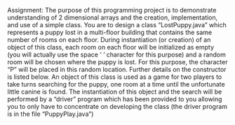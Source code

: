 Assignment:
The purpose of this programming project is to demonstrate understanding of 2 dimensional arrays and the creation, implementation, 
and use of a simple class. You are to design a class “LostPuppy.java” which represents a puppy lost in a multi-floor building that 
contains the same number of rooms on each floor. During instantiation (or creation) of an object of this class, each room on each floor
will be initialized as empty (you will actually use the space ‘ ‘ character for this purpose) and a random room will be chosen where the 
puppy is lost. For this purpose, the character “P” will be placed in this random location. Further details on the constructor is listed 
below. An object of this class is used as a game for two players to take turns searching for the puppy, one room at a time until the 
unfortunate little canine is found. The instantiation of this object and the search will be performed by a “driver” program which has 
been provided to you allowing you to only have to concentrate on developing the class (the driver program is in the file “PuppyPlay.java”) 
